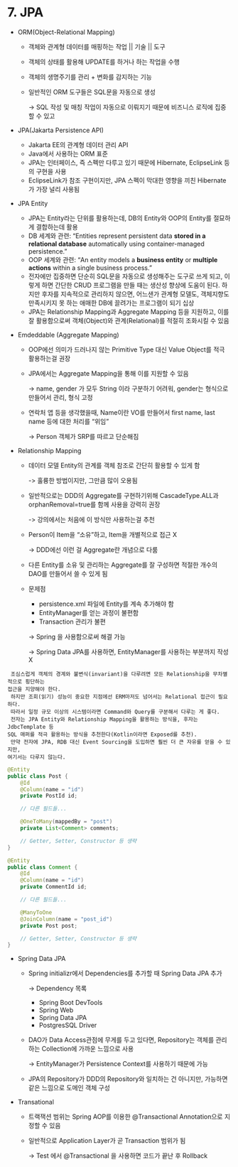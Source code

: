 # 7. JPA

* ORM(Object-Relational Mapping)
  * 객체와 관계형 데이터를 매핑하는 작업 || 기술 || 도구
  * 객체의 상태를 활용해 UPDATE를 하거나 하는 작업을 수행
  * 객체의 생명주기를 관리 + 변화를 감지하는 기능
  *   일반적인 ORM 도구들은 SQL문을 자동으로 생성

      \-> SQL 작성 및 매칭 작업이 자동으로 이뤄지기 때문에 비즈니스 로직에 집중할 수 있고&#x20;



* JPA(Jakarta Persistence API)
  * Jakarta EE의 관계형 데이터 관리 API
  * Java에서 사용하는 ORM 표준
  * JPA는 인터페이스, 즉 스펙만 다루고 있기 때문에 Hibernate, EclipseLink 등의 구현을 사용
  * EclipseLink가 참조 구현이지만, JPA 스펙이 막대한 영향을 끼친 Hibernate가 가장 널리 사용됨



* JPA Entity
  * JPA는 Entity라는 단위를 활용하는데, DB의 Entity와 OOP의 Entity를 절묘하게 결합하는데 활용
  * DB 세계와 관련: “Entities represent persistent data **stored in a relational database** automatically using container-managed persistence.”
  * OOP 세계와 관련: “An entity models a **business entity** or **multiple actions** within a single business process.”
  * 전자에만 집중하면 단순히 SQL문을 자동으로 생성해주는 도구로 쓰게 되고, 이렇게 하면 간단한 CRUD 프로그램을 만들 때는 생산성 향상에 도움이 된다. 하지만 후자를 지속적으로 관리하지 않으면, 어느샌가 관계형 모델도, 객체지향도 만족시키지 못 하는 애매한 DB에 끌려가는 프로그램이 되기 십상
  * JPA는 Relationship Mapping과 Aggregate Mapping 등을 지원하고, 이를 잘 활용함으로써 객체(Object)와 관계(Relational)를 적절히 조화시킬 수 있음



* Emdeddable (Aggregate Mapping)
  * OOP에선 의미가 드러나지 않는 Primitive Type 대신 Value Object를 적극 활용하는걸 권장
  *   JPA에서는 Aggregate Mapping을 통해 이를 지원할 수 있음

      \-> name, gender 가 모두 String 이라 구분하기 어려워, gender는 형식으로 만들어서 관리, 형식 고정
  *   연락처 앱 등을 생각했을때, Name이란 VO를 만들어서 first name, last name 등에 대한 처리를 “위임”

      \-> Person 객체가 SRP를 따르고 단순해짐



* Relationship Mapping
  *   데이터 모델 Entity의 관계를 객체 참조로 간단히 활용할 수 있게 함

      \-> 훌륭한 방법이지만, 그만큼 많이 오용됨
  *   일반적으로는 DDD의 Aggregate를 구현하기위해 CascadeType.ALL과 orphanRemoval=true를 함께 사용을 강력히 권장

      \-> 강의에서는 처음에 이 방식만 사용하는걸 추천
  *   Person이 Item을 “소유”하고, Item을 개별적으로 접근 X

      \-> DDD에선 이런 걸 Aggregate란 개념으로 다룸
  * 다른 Entity를 소유 및 관리하는 Aggregate를 잘 구성하면 적절한 개수의 DAO를 만들어서 쓸 수 있게 됨
  *   문제점

      * persistence.xml 파일에 Entity를 계속 추가해야 함
      * EntityManager를 얻는 과정이 불편함
      * Transaction 관리가 불편

      \-> Spring 을 사용함으로써 해결 가능

      \-> Spring Data JPA를 사용하면, EntityManager를 사용하는 부분까지 작성 X

```
 조심스럽게 객체의 경계와 불변식(invariant)을 다루려면 모든 Relationship을 무차별적으로 횡단하는
접근을 지양해야 한다.
 하지만 조회(읽기) 성능이 중요한 지점에선 ERM마저도 넘어서는 Relational 접근이 필요하다. 
 따라서 일정 규모 이상의 시스템이라면 Command와 Query를 구분해서 다루는 게 좋다. 
 전자는 JPA Entity와 Relationship Mapping을 활용하는 방식을, 후자는 JdbcTemplate 등
SQL 매퍼를 적극 활용하는 방식을 추천한다(Kotlin이라면 Exposed를 추천). 
 만약 전자에 JPA, RDB 대신 Event Sourcing을 도입하면 훨씬 더 큰 자유를 얻을 수 있지만,
여기서는 다루지 않는다.
```

```java
@Entity
public class Post {
    @Id
    @Column(name = "id")
    private PostId id;

    // 다른 필드들...

    @OneToMany(mappedBy = "post")
    private List<Comment> comments;

    // Getter, Setter, Constructor 등 생략
}

```

```java
@Entity
public class Comment {
    @Id
    @Column(name = "id")
    private CommentId id;

    // 다른 필드들...

    @ManyToOne
    @JoinColumn(name = "post_id")
    private Post post;

    // Getter, Setter, Constructor 등 생략
}

```



* Spring Data JPA
  *   Spring initializr에서 Dependencies를 추가할 때 Spring Data JPA 추가

      \-> Dependency 목록

      * Spring Boot DevTools
      * Spring Web
      * Spring Data JPA
      * PostgresSQL Driver
  *   DAO가 Data Access관점에 무게를 두고 있다면, Repository는 객체를 관리하는 Collection에 가까운 느낌으로 사용

      \-> EntityManager가 Persistence Context를 사용하기 때문에 가능
  * JPA의 Repository가 DDD의 Repository와 일치하는 건 아니지만, 가능하면 같은 느낌으로 도메인 객체 구성



* Transational
  * 트랙잭션 범위는 Spring AOP를 이용한 @Transactional Annotation으로 지정할 수 있음
  *   일반적으로 Application Layer가 곧 Transaction 범위가 됨

      \-> Test 에서 @Transactional 을 사용하면 코드가 끝난 후 Rollback



